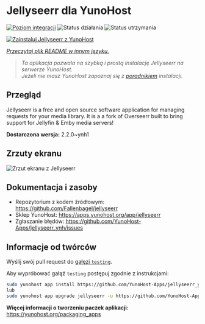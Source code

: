 <!--
To README zostało automatycznie wygenerowane przez <https://github.com/YunoHost/apps/tree/master/tools/readme_generator>
Nie powinno być ono edytowane ręcznie.
-->

# Jellyseerr dla YunoHost

[![Poziom integracji](https://apps.yunohost.org/badge/integration/jellyseerr)](https://ci-apps.yunohost.org/ci/apps/jellyseerr/)
![Status działania](https://apps.yunohost.org/badge/state/jellyseerr)
![Status utrzymania](https://apps.yunohost.org/badge/maintained/jellyseerr)

[![Zainstaluj Jellyseerr z YunoHost](https://install-app.yunohost.org/install-with-yunohost.svg)](https://install-app.yunohost.org/?app=jellyseerr)

*[Przeczytaj plik README w innym języku.](./ALL_README.md)*

> *Ta aplikacja pozwala na szybką i prostą instalację Jellyseerr na serwerze YunoHost.*  
> *Jeżeli nie masz YunoHost zapoznaj się z [poradnikiem](https://yunohost.org/install) instalacji.*

## Przegląd

Jellyseerr is a free and open source software application for managing requests for your media library. It is a a fork of Overseerr built to bring support for Jellyfin & Emby media servers!

**Dostarczona wersja:** 2.2.0~ynh1

## Zrzuty ekranu

![Zrzut ekranu z Jellyseerr](./doc/screenshots/jellyseerr.png)

## Dokumentacja i zasoby

- Repozytorium z kodem źródłowym: <https://github.com/Fallenbagel/jellyseerr>
- Sklep YunoHost: <https://apps.yunohost.org/app/jellyseerr>
- Zgłaszanie błędów: <https://github.com/YunoHost-Apps/jellyseerr_ynh/issues>

## Informacje od twórców

Wyślij swój pull request do [gałęzi `testing`](https://github.com/YunoHost-Apps/jellyseerr_ynh/tree/testing).

Aby wypróbować gałąź `testing` postępuj zgodnie z instrukcjami:

```bash
sudo yunohost app install https://github.com/YunoHost-Apps/jellyseerr_ynh/tree/testing --debug
lub
sudo yunohost app upgrade jellyseerr -u https://github.com/YunoHost-Apps/jellyseerr_ynh/tree/testing --debug
```

**Więcej informacji o tworzeniu paczek aplikacji:** <https://yunohost.org/packaging_apps>
